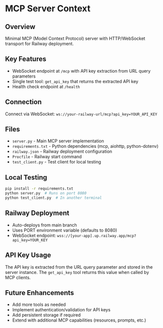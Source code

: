 # MCP Server Context

## Overview
Minimal MCP (Model Context Protocol) server with HTTP/WebSocket transport for Railway deployment.

## Key Features
- WebSocket endpoint at `/mcp` with API key extraction from URL query parameters
- Single test tool: `get_api_key` that returns the extracted API key
- Health check endpoint at `/health`

## Connection
Connect via WebSocket: `ws://your-railway-url/mcp?api_key=YOUR_API_KEY`

## Files
- `server.py` - Main MCP server implementation
- `requirements.txt` - Python dependencies (mcp, aiohttp, python-dotenv)
- `railway.json` - Railway deployment configuration
- `Procfile` - Railway start command
- `test_client.py` - Test client for local testing

## Local Testing
```bash
pip install -r requirements.txt
python server.py  # Runs on port 8080
python test_client.py  # In another terminal
```

## Railway Deployment
- Auto-deploys from main branch
- Uses PORT environment variable (defaults to 8080)
- WebSocket endpoint: `wss://[your-app].up.railway.app/mcp?api_key=YOUR_KEY`

## API Key Usage
The API key is extracted from the URL query parameter and stored in the server instance. The `get_api_key` tool returns this value when called by MCP clients.

## Future Enhancements
- Add more tools as needed
- Implement authentication/validation for API keys
- Add persistent storage if required
- Extend with additional MCP capabilities (resources, prompts, etc.)